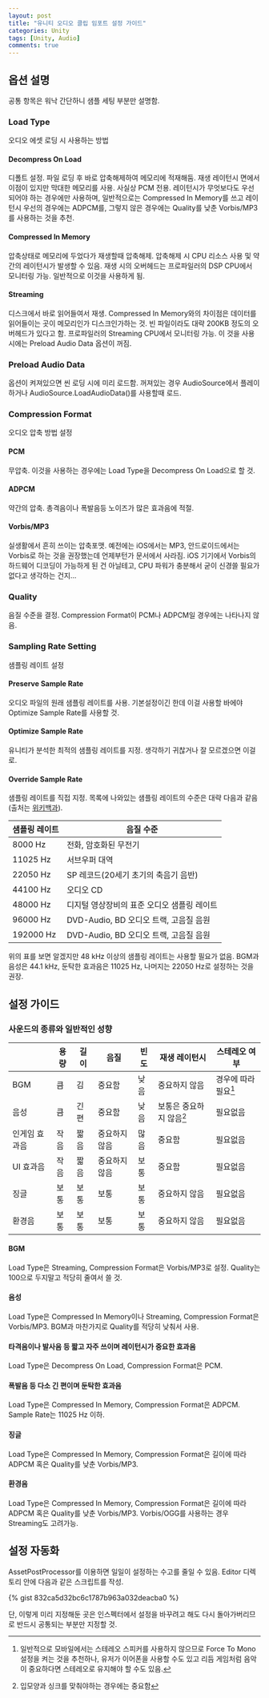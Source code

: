 ```yaml
---
layout: post
title: "유니티 오디오 클립 임포트 설정 가이드"
categories: Unity
tags: [Unity, Audio]
comments: true
---
```

## 옵션 설명

공통 항목은 워낙 간단하니 샘플 세팅 부분만 설명함.

### Load Type

오디오 에셋 로딩 시 사용하는 방법

#### Decompress On Load

디폴트 설정. 파일 로딩 후 바로 압축해제하여 메모리에 적재해둠. 재생 레이턴시 면에서 이점이 있지만 막대한 메모리를 사용. 사실상 PCM 전용. 레이턴시가 무엇보다도 우선되어야 하는 경우에만 사용하며, 일반적으로는 Compressed In Memory를 쓰고 레이턴시 우선의 경우에는 ADPCM를, 그렇지 않은 경우에는 Quality를 낮춘 Vorbis/MP3를 사용하는 것을 추천.

#### Compressed In Memory

압축상태로 메모리에 두었다가 재생할때 압축해제. 압축해제 시 CPU 리소스 사용 및 약간의 레이턴시가 발생할 수 있음. 재생 시의 오버헤드는 프로파일러의 DSP CPU에서 모니터링 가능. 일반적으로 이것을 사용하게 됨.

#### Streaming

디스크에서 바로 읽어들여서 재생. Compressed In Memory와의 차이점은 데이터를 읽어들이는 곳이 메모리인가 디스크인가하는 것. 빈 파일이라도 대략 200KB 정도의 오버헤드가 있다고 함. 프로파일러의 Streaming CPU에서 모니터링 가능. 이 것을 사용시에는 Preload Audio Data 옵션이 꺼짐.

### Preload Audio Data

옵션이 켜져있으면 씬 로딩 시에 미리 로드함. 꺼져있는 경우 AudioSource에서 플레이하거나 AudioSource.LoadAudioData()를 사용할때 로드.

### Compression Format

오디오 압축 방법 설정

#### PCM

무압축. 이것을 사용하는 경우에는 Load Type을 Decompress On Load으로 할 것.

#### ADPCM

약간의 압축. 총격음이나 폭발음등 노이즈가 많은 효과음에 적절.

#### Vorbis/MP3

실생활에서 흔히 쓰이는 압축포맷. 예전에는 iOS에서는 MP3, 안드로이드에서는 Vorbis로 하는 것을 권장했는데 언제부턴가 문서에서 사라짐. iOS 기기에서 Vorbis의 하드웨어 디코딩이 가능하게 된 건 아닐테고, CPU 파워가 충분해서 굳이 신경쓸 필요가 없다고 생각하는 건지...

### Quality

음질 수준을 결정. Compression Format이 PCM나 ADPCM일 경우에는 나타나지 않음.

### Sampling Rate Setting

샘플링 레이트 설정

#### Preserve Sample Rate

오디오 파일의 원래 샘플링 레이트를 사용. 기본설정이긴 한데 이걸 사용할 바에야 Optimize Sample Rate를 사용할 것.

#### Optimize Sample Rate

유니티가 분석한 최적의 샘플링 레이트를 지정. 생각하기 귀찮거나 잘 모르겠으면 이걸로.

#### Override Sample Rate

샘플링 레이트를 직접 지정. 목록에 나와있는 샘플링 레이트의 수준은 대략 다음과 같음(출처는 [위키백과](https://ko.wikipedia.org/wiki/%EC%83%98%ED%94%8C%EB%A7%81_%EB%A0%88%EC%9D%B4%ED%8A%B8#%EC%98%A4%EB%94%94%EC%98%A4)).

| 샘플링 레이트 | 음질 수준                                   |
|---------------|---------------------------------------------|
| 8000 Hz       | 전화, 암호화된 무전기                       |
| 11025 Hz      | 서브우퍼 대역                               |
| 22050 Hz      | SP 레코드(20세기 초기의 축음기 음반)        |
| 44100 Hz      | 오디오 CD                                   |
| 48000 Hz      | 디지털 영상장비의 표준 오디오 샘플링 레이트 |
| 96000 Hz      | DVD-Audio, BD 오디오 트랙, 고음질 음원      |
| 192000 Hz     | DVD-Audio, BD 오디오 트랙, 고음질 음원      |

위의 표를 보면 알겠지만 48 kHz 이상의 샘플링 레이트는 사용할 필요가 없음. BGM과 음성은 44.1 kHz, 둔탁한 효과음은 11025 Hz, 나머지는 22050 Hz로 설정하는 것을 권장.

## 설정 가이드

### 사운드의 종류와 일반적인 성향

|               | 용량 | 길이  | 음질          | 빈도 | 재생 레이턴시            | 스테레오 여부        |
|---------------|------|-------|---------------|------|--------------------------|----------------------|
| BGM           | 큼   | 김    | 중요함        | 낮음 | 중요하지 않음            | 경우에 따라 필요[^1] |
| 음성          | 큼   | 긴 편 | 중요함        | 낮음 | 보통은 중요하지 않음[^2] | 필요없음             |
| 인게임 효과음 | 작음 | 짧음  | 중요하지 않음 | 많음 | 중요함                   | 필요없음             |
| UI 효과음     | 작음 | 짧음  | 중요하지 않음 | 보통 | 중요함                   | 필요없음             |
| 징글          | 보통 | 보통  | 보통          | 보통 | 중요하지 않음            | 필요없음             |
| 환경음        | 보통 | 보통  | 보통          | 보통 | 중요하지 않음            | 필요없음             |

[^1]: 일반적으로 모바일에서는 스테레오 스피커를 사용하지 않으므로 Force To Mono 설정을 켜는 것을 추천하나, 유저가 이어폰을 사용할 수도 있고 리듬 게임처럼 음악이 중요하다면 스테레오로 유지해야 할 수도 있음.
[^2]: 입모양과 싱크를 맞춰야하는 경우에는 중요함

#### BGM

Load Type은 Streaming, Compression Format은 Vorbis/MP3로 설정. Quality는 100으로 두지말고 적당히 줄여서 쓸 것.

#### 음성

Load Type은 Compressed In Memory이나 Streaming, Compression Format은 Vorbis/MP3. BGM과 마찬가지로 Quality를 적당히 낮춰서 사용.

#### 타격음이나 발사음 등 짧고 자주 쓰이며 레이턴시가 중요한 효과음

Load Type은 Decompress On Load, Compression Format은 PCM.

#### 폭발음 등 다소 긴 편이며 둔탁한 효과음

Load Type은 Compressed In Memory, Compression Format은 ADPCM. Sample Rate는 11025 Hz 이하.

#### 징글

Load Type은 Compressed In Memory, Compression Format은 길이에 따라 ADPCM 혹은 Quality를 낮춘 Vorbis/MP3.

#### 환경음

Load Type은 Compressed In Memory, Compression Format은 길이에 따라 ADPCM 혹은 Quality를 낮춘 Vorbis/MP3. Vorbis/OGG를 사용하는 경우 Streaming도 고려가능.

## 설정 자동화

AssetPostProcessor를 이용하면 일일이 설정하는 수고를 줄일 수 있음. Editor 디렉토리 안에 다음과 같은 스크립트를 작성.

{% gist 832ca5d32bc6c1787b963a032deacba0 %}

단, 이렇게 미리 지정해둔 곳은 인스펙터에서 설정을 바꾸려고 해도 다시 돌아가버리므로 반드시 공통되는 부분만 지정할 것.